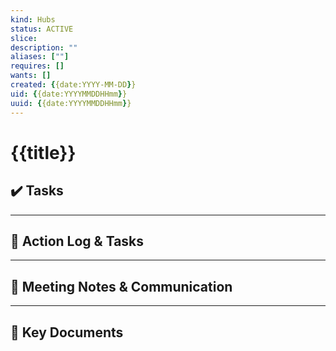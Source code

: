 ```yaml
---
kind: Hubs
status: ACTIVE
slice: 
description: ""
aliases: [""]
requires: []
wants: []
created: {{date:YYYY-MM-DD}}
uid: {{date:YYYYMMDDHHmm}}
uuid: {{date:YYYYMMDDHHmm}}
---
```


# {{title}}

## ✔️ Tasks



---

## 📝 Action Log & Tasks


---
## 💬 Meeting Notes & Communication


---
## 📎 Key Documents

